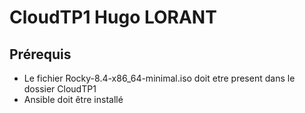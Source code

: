 # CloudTP1 Hugo LORANT

## Prérequis
 - Le fichier Rocky-8.4-x86_64-minimal.iso doit etre present dans le dossier CloudTP1
 - Ansible doit être installé

